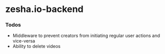 # zesha.io-backend

### Todos

- Middleware to prevent creators from initiating regular user actions and vice-versa
- Ability to delete videos